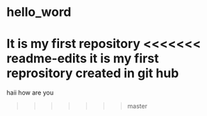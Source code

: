 # hello_word
It is my first repository
<<<<<<< readme-edits
it is my first reprository created in git hub 
=======
haii how are you 
>>>>>>> master
